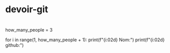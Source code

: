 # devoir-git
#
#
#
#
how_many_people = 3

for i in range(1, how_many_people + 1):
    print(f"{i:02d} Nom:")
    print(f"{i:02d} github:")
